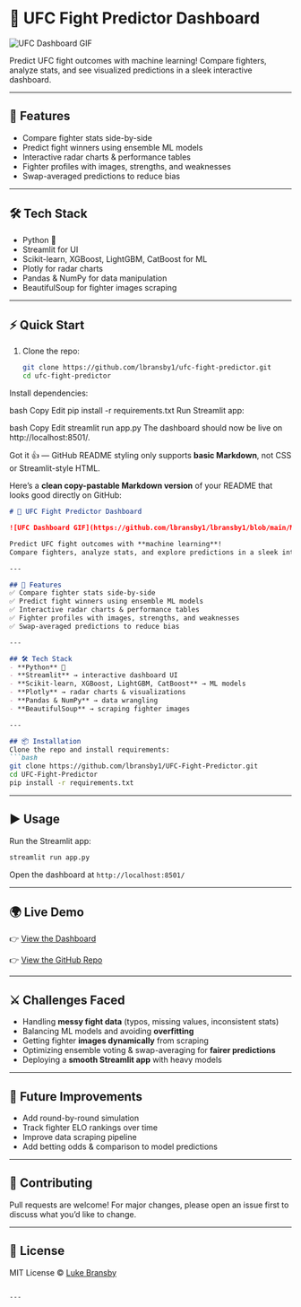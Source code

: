 # 🥊 UFC Fight Predictor Dashboard

![UFC Dashboard GIF](https://github.com/lbransby1/lbransby1/blob/main/MMAMetrics.gif)

Predict UFC fight outcomes with machine learning! Compare fighters, analyze stats, and see visualized predictions in a sleek interactive dashboard.

---

## 🚀 Features
- Compare fighter stats side-by-side
- Predict fight winners using ensemble ML models
- Interactive radar charts & performance tables
- Fighter profiles with images, strengths, and weaknesses
- Swap-averaged predictions to reduce bias

---

## 🛠 Tech Stack
- Python 🐍
- Streamlit for UI
- Scikit-learn, XGBoost, LightGBM, CatBoost for ML
- Plotly for radar charts
- Pandas & NumPy for data manipulation
- BeautifulSoup for fighter images scraping

---


## ⚡ Quick Start
1. Clone the repo:
   ```bash
   git clone https://github.com/lbransby1/ufc-fight-predictor.git
   cd ufc-fight-predictor
Install dependencies:

bash
Copy
Edit
pip install -r requirements.txt
Run Streamlit app:

bash
Copy
Edit
streamlit run app.py
The dashboard should now be live on http://localhost:8501/.







Got it 👍 — GitHub README styling only supports **basic Markdown**, not CSS or Streamlit-style HTML.

Here’s a **clean copy-pastable Markdown version** of your README that looks good directly on GitHub:

````markdown
# 🥊 UFC Fight Predictor Dashboard

![UFC Dashboard GIF](https://github.com/lbransby1/lbransby1/blob/main/MMAMetrics.gif)

Predict UFC fight outcomes with **machine learning**!  
Compare fighters, analyze stats, and explore predictions in a sleek interactive dashboard.

---

## 🚀 Features
✅ Compare fighter stats side-by-side  
✅ Predict fight winners using ensemble ML models  
✅ Interactive radar charts & performance tables  
✅ Fighter profiles with images, strengths, and weaknesses  
✅ Swap-averaged predictions to reduce bias  

---

## 🛠 Tech Stack
- **Python** 🐍  
- **Streamlit** → interactive dashboard UI  
- **Scikit-learn, XGBoost, LightGBM, CatBoost** → ML models  
- **Plotly** → radar charts & visualizations  
- **Pandas & NumPy** → data wrangling  
- **BeautifulSoup** → scraping fighter images  

---

## 📦 Installation
Clone the repo and install requirements:
```bash
git clone https://github.com/lbransby1/UFC-Fight-Predictor.git
cd UFC-Fight-Predictor
pip install -r requirements.txt
````

---

## ▶️ Usage

Run the Streamlit app:

```bash
streamlit run app.py
```

Open the dashboard at `http://localhost:8501/`

---

## 🌍 Live Demo

👉 [View the Dashboard](https://ufc-fight-predictor.streamlit.app/)

👉 [View the GitHub Repo](https://github.com/lbransby1/UFC-Fight-Predictor)

---

## ⚔️ Challenges Faced

* Handling **messy fight data** (typos, missing values, inconsistent stats)
* Balancing ML models and avoiding **overfitting**
* Getting fighter **images dynamically** from scraping
* Optimizing ensemble voting & swap-averaging for **fairer predictions**
* Deploying a **smooth Streamlit app** with heavy models

---

## 📖 Future Improvements

* Add round-by-round simulation
* Track fighter ELO rankings over time
* Improve data scraping pipeline
* Add betting odds & comparison to model predictions

---

## 🤝 Contributing

Pull requests are welcome! For major changes, please open an issue first to discuss what you’d like to change.

---

## 📜 License

MIT License © [Luke Bransby](https://github.com/lbransby1)

```

---

